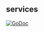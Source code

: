 ## services

[![GoDoc](https://godoc.org/github.com/joyent/containerpilot?status.svg)](https://godoc.org/github.com/joyent/containerpilot/config/services)
